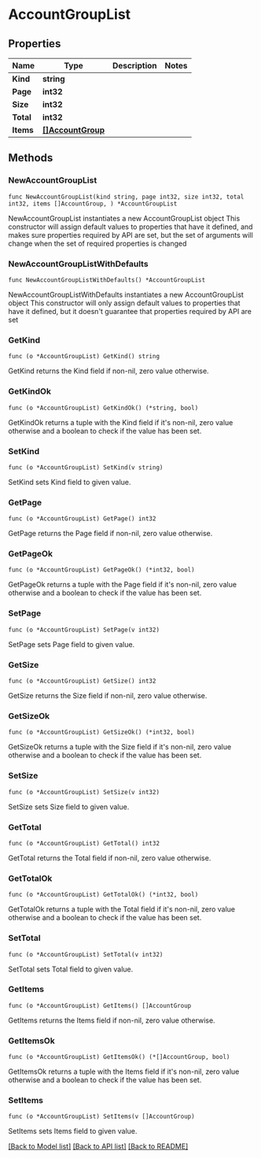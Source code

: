 # AccountGroupList

## Properties

Name | Type | Description | Notes
------------ | ------------- | ------------- | -------------
**Kind** | **string** |  | 
**Page** | **int32** |  | 
**Size** | **int32** |  | 
**Total** | **int32** |  | 
**Items** | [**[]AccountGroup**](AccountGroup.md) |  | 

## Methods

### NewAccountGroupList

`func NewAccountGroupList(kind string, page int32, size int32, total int32, items []AccountGroup, ) *AccountGroupList`

NewAccountGroupList instantiates a new AccountGroupList object
This constructor will assign default values to properties that have it defined,
and makes sure properties required by API are set, but the set of arguments
will change when the set of required properties is changed

### NewAccountGroupListWithDefaults

`func NewAccountGroupListWithDefaults() *AccountGroupList`

NewAccountGroupListWithDefaults instantiates a new AccountGroupList object
This constructor will only assign default values to properties that have it defined,
but it doesn't guarantee that properties required by API are set

### GetKind

`func (o *AccountGroupList) GetKind() string`

GetKind returns the Kind field if non-nil, zero value otherwise.

### GetKindOk

`func (o *AccountGroupList) GetKindOk() (*string, bool)`

GetKindOk returns a tuple with the Kind field if it's non-nil, zero value otherwise
and a boolean to check if the value has been set.

### SetKind

`func (o *AccountGroupList) SetKind(v string)`

SetKind sets Kind field to given value.


### GetPage

`func (o *AccountGroupList) GetPage() int32`

GetPage returns the Page field if non-nil, zero value otherwise.

### GetPageOk

`func (o *AccountGroupList) GetPageOk() (*int32, bool)`

GetPageOk returns a tuple with the Page field if it's non-nil, zero value otherwise
and a boolean to check if the value has been set.

### SetPage

`func (o *AccountGroupList) SetPage(v int32)`

SetPage sets Page field to given value.


### GetSize

`func (o *AccountGroupList) GetSize() int32`

GetSize returns the Size field if non-nil, zero value otherwise.

### GetSizeOk

`func (o *AccountGroupList) GetSizeOk() (*int32, bool)`

GetSizeOk returns a tuple with the Size field if it's non-nil, zero value otherwise
and a boolean to check if the value has been set.

### SetSize

`func (o *AccountGroupList) SetSize(v int32)`

SetSize sets Size field to given value.


### GetTotal

`func (o *AccountGroupList) GetTotal() int32`

GetTotal returns the Total field if non-nil, zero value otherwise.

### GetTotalOk

`func (o *AccountGroupList) GetTotalOk() (*int32, bool)`

GetTotalOk returns a tuple with the Total field if it's non-nil, zero value otherwise
and a boolean to check if the value has been set.

### SetTotal

`func (o *AccountGroupList) SetTotal(v int32)`

SetTotal sets Total field to given value.


### GetItems

`func (o *AccountGroupList) GetItems() []AccountGroup`

GetItems returns the Items field if non-nil, zero value otherwise.

### GetItemsOk

`func (o *AccountGroupList) GetItemsOk() (*[]AccountGroup, bool)`

GetItemsOk returns a tuple with the Items field if it's non-nil, zero value otherwise
and a boolean to check if the value has been set.

### SetItems

`func (o *AccountGroupList) SetItems(v []AccountGroup)`

SetItems sets Items field to given value.



[[Back to Model list]](../README.md#documentation-for-models) [[Back to API list]](../README.md#documentation-for-api-endpoints) [[Back to README]](../README.md)


